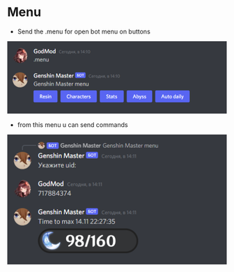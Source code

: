 # Menu

* Send the .menu for open bot menu on buttons

![reg](img/menu1.png)

* from this menu u can send commands

![reg](img/menu2.png)
